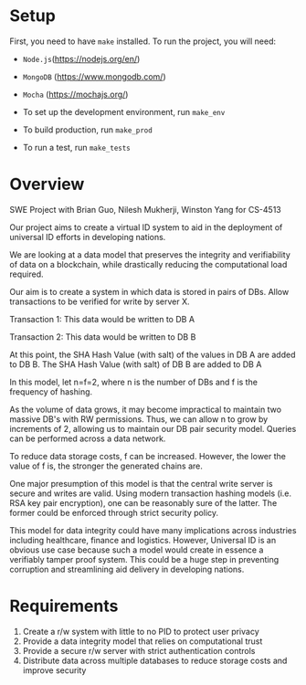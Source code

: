 # Setup

First, you need to have `make` installed. To run the project, you will need:
* `Node.js`(https://nodejs.org/en/)
* `MongoDB` (https://www.mongodb.com/)
* `Mocha` (https://mochajs.org/) 
  
  
  
* To set up the development environment, run `make_env`
* To build production, run `make_prod`
* To run a test, run `make_tests`

# Overview
SWE Project with Brian Guo, Nilesh Mukherji, Winston Yang for CS-4513

Our project aims to create a virtual ID system to aid in the deployment of universal ID efforts in developing nations.

We are looking at a data model that preserves the integrity and verifiability of data on a blockchain, while drastically reducing the computational load required.

Our aim is to create a system in which data is stored in pairs of DBs. Allow transactions to be verified for write by server X. 

Transaction 1: This data would be written to DB A

Transaction 2: This data would be written to DB B

At this point, the SHA Hash Value (with salt) of the values in DB A are added to DB B. The SHA Hash Value (with salt) of DB B are added to DB A

In this model, let n=f=2, where n is the number of DBs and f is the frequency of hashing.

As the volume of data grows, it may become impractical to maintain two massive DB's with RW permissions. Thus, we can allow n to grow by increments of 2, allowing us to maintain our DB pair security model. Queries can be performed across a data network. 

To reduce data storage costs, f can be increased. However, the lower the value of f is, the stronger the generated chains are. 

One major presumption of this model is that the central write server is secure and writes are valid. Using modern transaction hashing models (i.e. RSA key pair encryption), one can be reasonably sure of the latter. The former could be enforced through strict security policy.

This model for data integrity could have many implications across industries including healthcare, finance and logistics. However, Universal ID is an obvious use case because such a model would create in essence a verifiably tamper proof system. This could be a huge step in preventing corruption and streamlining aid delivery in developing nations. 

# Requirements
1. Create a r/w system with little to no PID to protect user privacy
2. Provide a data integrity model that relies on computational trust
3. Provide a secure r/w server with strict authentication controls
4. Distribute data across multiple databases to reduce storage costs and improve security
